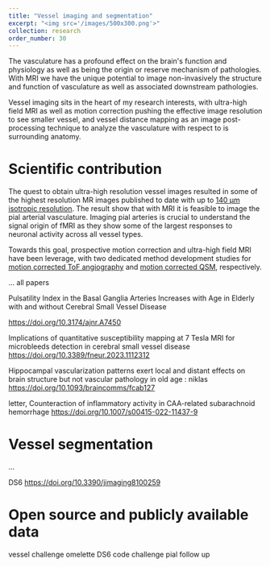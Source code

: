 ```yaml
---
title: "Vessel imaging and segmentation"
excerpt: "<img src='/images/500x300.png'>"
collection: research
order_number: 30
---
```


The vasculature has a profound effect on the brain's function and physiology as well as being the origin or reserve mechanism of pathologies. With MRI we have the unique potential to image non-invasively the structure and function of vasculature as well as associated downstream pathologies. 

Vessel imaging sits in the heart of my research interests, with ultra-high field MRI as well as motion correction pushing the effective image resolution to see smaller vessel, and vessel distance mapping as an image post-processing technique to analyze the vasculature with respect to is surrounding anatomy.

# Scientific contribution

The quest to obtain ultra-high resolution vessel images resulted in some of the highest resolution MR images published to date with up to [140 µm isotropic resolution](https://doi.org/10.7554/eLife.71186.sa0). The result show that with MRI it is feasible to image the pial arterial vasculature. Imaging pial arteries is crucial to understand the signal origin of fMRI as they show some of the largest responses to neuronal activity across all vessel types.
 
Towards this goal, prospective motion correction and ultra-high field MRI have been leverage, with two dedicated method development studies for [motion corrected ToF angiography]( https://doi.org/10.1002/mrm.27033) and [motion corrected QSM]( https://doi.org/10.1002/mrm.27509), respectively.

... all papers

Pulsatility Index in the Basal Ganglia Arteries Increases with Age in Elderly with and without Cerebral Small Vessel Disease

 https://doi.org/10.3174/ajnr.A7450

Implications of quantitative susceptibility mapping at 7 Tesla MRI for microbleeds detection in cerebral small vessel disease
 https://doi.org/10.3389/fneur.2023.1112312


Hippocampal vascularization patterns exert local and distant effects on brain structure but not vascular pathology in old age : niklas https://doi.org/10.1093/braincomms/fcab127


letter, Counteraction of inflammatory activity in CAA-related subarachnoid hemorrhage  https://doi.org/10.1007/s00415-022-11437-9

# Vessel segmentation
... 

DS6 https://doi.org/10.3390/jimaging8100259


# Open source and publicly available data
vessel challenge
omelette 
DS6 code
challenge
pial
follow up
